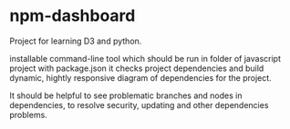 # npm-dashboard

Project for learning D3 and python.

installable command-line tool which should be run in folder of javascript project with package.json
it checks project dependencies and build dynamic, hightly responsive diagram of dependencies for the project.

It should be helpful to see problematic branches and nodes in dependencies, to resolve security, updating and other dependencies problems.
